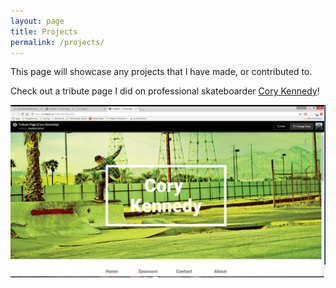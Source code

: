 ```yaml
---
layout: page
title: Projects
permalink: /projects/
---
```

This page will showcase any projects that I have made, or contributed to.

Check out a tribute page I did on professional skateboarder [Cory Kennedy][cory-kennedy-tribute]!

![cory-kennedy](/assests/cory-kennedy.jpg)

[cory-kennedy-tribute]: https://codepen.io/Jlofton/full/EgZxQV/
